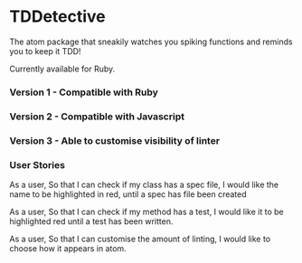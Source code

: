 # TDDetective

The atom package that sneakily watches you spiking functions and reminds you to keep it TDD!

Currently available for Ruby.

### Version 1 - Compatible with Ruby

### Version 2 - Compatible with Javascript

### Version 3 - Able to customise visibility of linter

### User Stories

As a user,
So that I can check if my class has a spec file,
I would like the name to be highlighted in red, until a spec has file been created

As a user,
So that I can check if my method has a test,
I would like it to be highlighted red until a test has been written.

As a user,
So that I can customise the amount of linting,
I would like to choose how it appears in atom.

